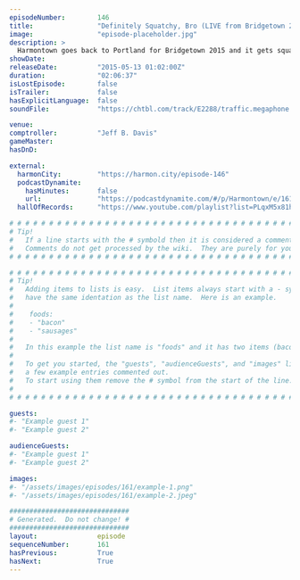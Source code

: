 ```yaml
---
episodeNumber:        146
title:                "Definitely Squatchy, Bro (LIVE from Bridgetown 2015!)"
image:                "episode-placeholder.jpg"
description: >
  Harmontown goes back to Portland for Bridgetown 2015 and it gets squatchy, bro!
showDate:             
releaseDate:          "2015-05-13 01:02:00Z"
duration:             "02:06:37"
isLostEpisode:        false
isTrailer:            false
hasExplicitLanguage:  false
soundFile:            "https://chtbl.com/track/E2288/traffic.megaphone.fm/STA3913962223.mp3?updated=1562006425"

venue:                
comptroller:          "Jeff B. Davis"
gameMaster:           
hasDnD:               

external:
  harmonCity:         "https://harmon.city/episode-146"
  podcastDynamite:
    hasMinutes:       false
    url:              "https://podcastdynamite.com/#/p/Harmontown/e/161/146"
  hallOfRecords:      "https://www.youtube.com/playlist?list=PLqxM5x81hNOaT5U1IQC8nw-Bhm9MEY2eE"

# # # # # # # # # # # # # # # # # # # # # # # # # # # # # # # # # # # # # # # # # # # # #
# Tip!
#   If a line starts with the # symbold then it is considered a comment.
#   Comments do not get processed by the wiki.  They are purely for your information.
# # # # # # # # # # # # # # # # # # # # # # # # # # # # # # # # # # # # # # # # # # # # #

# # # # # # # # # # # # # # # # # # # # # # # # # # # # # # # # # # # # # # # # # # # # #
# Tip!
#   Adding items to lists is easy.  List items always start with a - symbol and have
#   have the same identation as the list name.  Here is an example.
#
#    foods:
#    - "bacon"
#    - "sausages"
#
#   In this example the list name is "foods" and it has two items (bacon, and sausages).
#
#   To get you started, the "guests", "audienceGuests", and "images" lists below have
#   a few example entries commented out.
#   To start using them remove the # symbol from the start of the line.
#
# # # # # # # # # # # # # # # # # # # # # # # # # # # # # # # # # # # # # # # # # # # # #

guests:
#- "Example guest 1"
#- "Example guest 2"

audienceGuests:
#- "Example guest 1"
#- "Example guest 2"

images:
#- "/assets/images/episodes/161/example-1.png"
#- "/assets/images/episodes/161/example-2.jpeg"

##############################
# Generated.  Do not change! #
##############################
layout:               episode
sequenceNumber:       161
hasPrevious:          True
hasNext:              True
---
```


<!-- The episode description will be rendered here -->

<!-- Add your content BELOW here -->
<!-- vvvvvvvvvvvvvvvvvvvvvvvvvvv -->




<!-- ^^^^^^^^^^^^^^^^^^^^^^^^^^^ -->
<!-- Add your content ABOVE here -->

<!-- The episode gallery will be rendered here -->